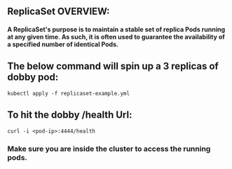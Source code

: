 ## ReplicaSet OVERVIEW:

#### A ReplicaSet's purpose is to maintain a stable set of replica Pods running at any given time. As such, it is often used to guarantee the availability of a specified number of identical Pods.


## The below command will spin up a 3 replicas of dobby pod: 
`kubectl apply -f replicaset-example.yml`


## To hit the dobby /health Url:
`curl -i <pod-ip>:4444/health`
### Make sure you are inside the cluster to access the running pods.
